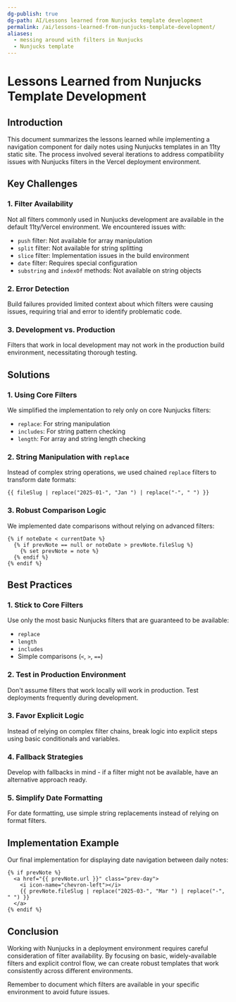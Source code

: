 ```yaml
---
dg-publish: true
dg-path: AI/Lessons learned from Nunjucks template development
permalink: /ai/lessons-learned-from-nunjucks-template-development/
aliases:
  - messing around with filters in Nunjucks
  - Nunjucks template
---
```

# Lessons Learned from Nunjucks Template Development

## Introduction
This document summarizes the lessons learned while implementing a navigation component for daily notes using Nunjucks templates in an 11ty static site. The process involved several iterations to address compatibility issues with Nunjucks filters in the Vercel deployment environment.

## Key Challenges

### 1. Filter Availability
Not all filters commonly used in Nunjucks development are available in the default 11ty/Vercel environment. We encountered issues with:
- `push` filter: Not available for array manipulation
- `split` filter: Not available for string splitting
- `slice` filter: Implementation issues in the build environment
- `date` filter: Requires special configuration
- `substring` and `indexOf` methods: Not available on string objects

### 2. Error Detection
Build failures provided limited context about which filters were causing issues, requiring trial and error to identify problematic code.

### 3. Development vs. Production
Filters that work in local development may not work in the production build environment, necessitating thorough testing.

## Solutions

### 1. Using Core Filters
We simplified the implementation to rely only on core Nunjucks filters:
- `replace`: For string manipulation
- `includes`: For string pattern checking
- `length`: For array and string length checking

### 2. String Manipulation with `replace`
Instead of complex string operations, we used chained `replace` filters to transform date formats:
```njk
{{ fileSlug | replace("2025-01-", "Jan ") | replace("-", " ") }}
```

### 3. Robust Comparison Logic
We implemented date comparisons without relying on advanced filters:
```njk
{% if noteDate < currentDate %}
  {% if prevNote == null or noteDate > prevNote.fileSlug %}
    {% set prevNote = note %}
  {% endif %}
{% endif %}
```

## Best Practices

### 1. Stick to Core Filters
Use only the most basic Nunjucks filters that are guaranteed to be available:
- `replace`
- `length`
- `includes`
- Simple comparisons (`<`, `>`, `==`)

### 2. Test in Production Environment
Don't assume filters that work locally will work in production. Test deployments frequently during development.

### 3. Favor Explicit Logic
Instead of relying on complex filter chains, break logic into explicit steps using basic conditionals and variables.

### 4. Fallback Strategies
Develop with fallbacks in mind - if a filter might not be available, have an alternative approach ready.

### 5. Simplify Date Formatting
For date formatting, use simple string replacements instead of relying on format filters.

## Implementation Example
Our final implementation for displaying date navigation between daily notes:

```njk
{% if prevNote %}
  <a href="{{ prevNote.url }}" class="prev-day">
    <i icon-name="chevron-left"></i>
    {{ prevNote.fileSlug | replace("2025-03-", "Mar ") | replace("-", " ") }}
  </a>
{% endif %}
```

## Conclusion
Working with Nunjucks in a deployment environment requires careful consideration of filter availability. By focusing on basic, widely-available filters and explicit control flow, we can create robust templates that work consistently across different environments.

Remember to document which filters are available in your specific environment to avoid future issues. 
